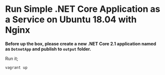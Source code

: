 # Run Simple .NET Core Application as a Service on Ubuntu 18.04 with Nginx

**Before up the box, please create a new .NET Core 2.1 application named as `DotnetApp` and publish to `output` folder.**

Run it;

```bash
vagrant up
```